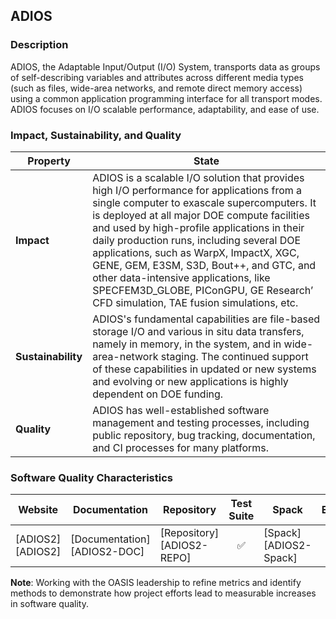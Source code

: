 ## ADIOS

### Description

ADIOS, the Adaptable Input/Output (I/O) System, transports data as groups of self-describing variables and attributes across different media types (such as files, wide-area networks, and remote direct memory access) using a common application programming interface for all transport modes. ADIOS focuses on I/O scalable performance, adaptability, and ease of use.

### Impact, Sustainability, and Quality

<table class="isq_table">
  <thead>
    <tr>
      <th>Property</th>
      <th style="text-align: center">State</th>
    </tr>
  </thead>
  <tbody>
    <tr>
      <td>
        <strong>Impact</strong>
      </td>
      <td>
        ADIOS is a scalable I/O solution that provides high I/O performance for applications from a single computer to exascale supercomputers. It is deployed at all major DOE compute facilities and used by high-profile applications in their daily production runs, including several DOE applications, such as WarpX, ImpactX, XGC, GENE, GEM, E3SM, S3D, Bout++, and GTC, and other data-intensive applications, like SPECFEM3D_GLOBE, PIConGPU, GE Research’ CFD simulation, TAE fusion simulations, etc.
      </td>
    </tr>
    <tr>
      <td>
        <strong>Sustainability</strong>
      </td>
      <td>
        ADIOS's fundamental capabilities are file-based storage I/O and various in situ data transfers, namely in memory, in the system, and in wide-area-network staging. The continued support of these capabilities in updated or new systems and evolving or new applications is highly dependent on DOE funding.
      </td>
    </tr>
    <tr>
      <td>
        <strong>Quality</strong>
      </td>
      <td>
        ADIOS has well-established software management and testing processes, including public repository, bug tracking, documentation, and CI processes for many platforms.
      </td>
    </tr>
  </tbody>
</table>

### Software Quality Characteristics

<table class="status_table">
  <thead>
    <tr>
      <th style="text-align: center">Website</th>
      <th style="text-align: center">Documentation</th>
      <th style="text-align: center">Repository</th>
      <th style="text-align: center">Test Suite</th>
      <th style="text-align: center">Spack</th>
      <th style="text-align: center">E4S</th>
      <th style="text-align: center">Smoke Test</th>
    </tr>
  </thead>
  <tbody>
    <tr>
      <td markdown="span">
        [ADIOS2][ADIOS2]
      </td><!-- Website -->
      <td markdown="span">
        [Documentation][ADIOS2-DOC]
      </td><!-- Documentation -->
      <td markdown="span">
        [Repository][ADIOS2-REPO]
      </td><!-- Repository -->
      <td style="text-align: center" markdown="span">✅</td><!-- Test Suite -->
      <td markdown="span">
        [Spack][ADIOS2-Spack]
      </td><!-- Spack -->
      <td style="text-align: center" markdown="span">✅</td><!-- E4S -->
      <td style="text-align: center" markdown="span">✅</td><!-- Smoke Test -->
    </tr>
  </tbody>
</table>

**Note**: Working with the OASIS leadership to refine metrics and identify methods to demonstrate how project efforts lead to measurable increases in software quality.

[ADIOS2]: https://csmd.ornl.gov/software/adios2
[ADIOS2-DOC]: https://adios2.readthedocs.io/en/v2.10.0/
[ADIOS2-REPO]: https://github.com/ornladios/ADIOS2
[ADIOS2-Spack]: https://github.com/spack/spack/blob/develop/var/spack/repos/builtin/packages/adios2/package.py
